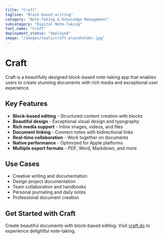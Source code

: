 ```yaml
---
title: "Craft"
tagline: "Block-based writing"
category: "Note-Taking & Knowledge Management"
subcategory: "Digital Note-Taking"
tool_name: "Craft"
deployment_status: "deployed"
image: "/images/tools/craft-placeholder.jpg"
---
```


# Craft

Craft is a beautifully designed block-based note-taking app that enables users to create stunning documents with rich media and exceptional user experience.

## Key Features

- **Block-based editing** - Structured content creation with blocks
- **Beautiful design** - Exceptional visual design and typography
- **Rich media support** - Inline images, videos, and files
- **Document linking** - Connect notes with bidirectional links
- **Real-time collaboration** - Work together on documents
- **Native performance** - Optimized for Apple platforms
- **Multiple export formats** - PDF, Word, Markdown, and more

## Use Cases

- Creative writing and documentation
- Design project documentation
- Team collaboration and handbooks
- Personal journaling and daily notes
- Professional document creation

## Get Started with Craft

Create beautiful documents with block-based editing. Visit [craft.do](https://www.craft.do) to experience delightful note-taking.